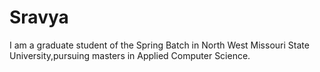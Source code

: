 # Sravya
I am a graduate student of the Spring Batch in North West Missouri State University,pursuing masters in Applied Computer Science.